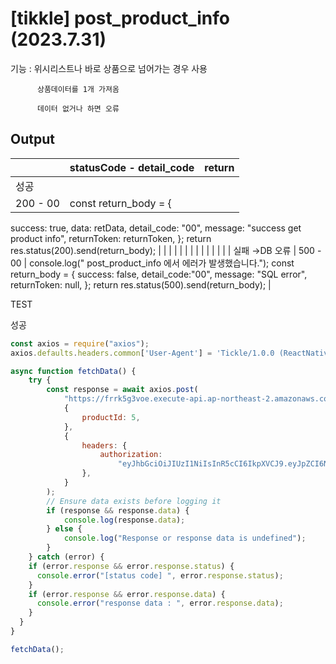 # [tikkle] post_product_info (2023.7.31)

기능 : 위시리스트나 바로 상품으로 넘어가는 경우 사용

          상품데이터를 1개 가져옴

          데이터 없거나 하면 오류

## Output

|  | statusCode - detail_code | return |
| --- | --- | --- |
| 성공
 | 200 - 00 | const return_body = {
success: true,
data: retData,
detail_code: "00",
message: "success get product info",
returnToken: returnToken,
};
return res.status(200).send(return_body); |
|  |  |  |
|  |  |  |
|  |  |  |
| 실패
→DB  오류 | 500 - 00 | console.log(" post_product_info 에서 에러가 발생했습니다.");
		const return_body = {
			success: false,
			detail_code:"00",
			message: "SQL error",
			returnToken: null,
		};
		return res.status(500).send(return_body); |

TEST

성공

```jsx
const axios = require("axios");
axios.defaults.headers.common['User-Agent'] = 'Tickle/1.0.0 (ReactNative; HwAzefScFOQ0kSJ)';

async function fetchData() {
	try {
		const response = await axios.post(
			"https://frrk5g3voe.execute-api.ap-northeast-2.amazonaws.com/dev/post_product_info",
			{
				productId: 5,
			},
			{
				headers: {
					authorization:
						"eyJhbGciOiJIUzI1NiIsInR5cCI6IkpXVCJ9.eyJpZCI6NSwiaWF0IjoxNjkwNTIwNzQ2LCJleHAiOjE2OTA1MjE2NDYsImlzcyI6IkxpRm9saSJ9.w-4NVe-YbhdeXUPKmiZpOZMi8it_FmwNp3jrbIYh4ME,eyJhbGciOiJIUzI1NiIsInR5cCI6IkpXVCJ9.eyJpZCI6NSwiaWF0IjoxNjkwNTIwNzQ2LCJleHAiOjE2OTMxMTI3NDYsImlzcyI6IkxpRm9saSJ9.Cl7fT5xT3VxAwpL7QbL8k7z9vaFkaWXr6iDlgReYo0o",
				},
			}
		);
		// Ensure data exists before logging it
		if (response && response.data) {
			console.log(response.data);
		} else {
			console.log("Response or response data is undefined");
		}
	} catch (error) {
    if (error.response && error.response.status) {
      console.error("[status code] ", error.response.status);
    }
    if (error.response && error.response.data) {
      console.error("response data : ", error.response.data);
    }
  }
}

fetchData();
```